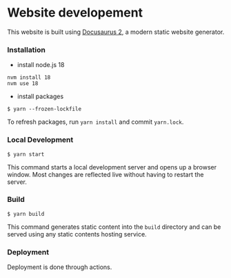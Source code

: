 # Website developement

This website is built using [Docusaurus 2](https://docusaurus.io/), a modern static website generator.

### Installation

-   install node.js 18

```
nvm install 18
nvm use 18
```

-   install packages

```
$ yarn --frozen-lockfile
```

To refresh packages, run `yarn install` and commit `yarn.lock`.

### Local Development

```
$ yarn start
```

This command starts a local development server and opens up a browser window. Most changes are reflected live without having to restart the server.

### Build

```
$ yarn build
```

This command generates static content into the `build` directory and can be served using any static contents hosting service.

### Deployment

Deployment is done through actions.
